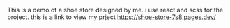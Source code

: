 This is a demo of a shoe store designed by me. i use react and scss for the project. this is a link to view my prject https://shoe-store-7s8.pages.dev/
